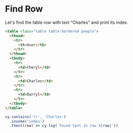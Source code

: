 # Find Row

<!-- fiddle Find table row with an index -->

Let's find the table row with text "Charles" and print its index.

```html hide
<table class="table table-bordered people">
  <thead>
    <tr>
      <th>User</th>
    </tr>
  </thead>
  <tbody>
    <tr>
      <td>Cheryl</td>
    </tr>
    <tr>
      <td>Charles</td>
    </tr>
    <tr>
      <td>Darryl</td>
    </tr>
  </tbody>
</table>
```

```js
cy.contains('tr', 'Charles')
  .invoke('index')
  .then((row) => cy.log(`Found text in row ${row}`))
```

<!-- fiddle-end -->
